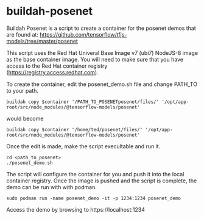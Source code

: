 # buildah-posenet

Buildah Posenet is a script to create a container for the posenet demos that are found at:
https://github.com/tensorflow/tfjs-models/tree/master/posenet

This script uses the Red Hat Univeral Base Image v7 (ubi7) NodeJS-8 image as the base container image.  You will need to make sure that you have access to the Red Hat container registry (https://registry.access.redhat.com). 

To create the container, edit the posenet_demo.sh file and change PATH_TO to your path.
```
buildah copy $container '/PATH_TO_POSENETposenet/files/' '/opt/app-root/src/node_modules/@tensorflow-models/posenet'
```
would become 
```
buildah copy $container '/home/ted/posenet/files/' '/opt/app-root/src/node_modules/@tensorflow-models/posenet'
```
Once the edit is made, make the script execultable and run it.
```
cd <path_to_posenet>
./posenet_demo.sh
```
The script will configure the container for you and push it into the local container registry.  Once the image is pushed and the script is complete, the demo can be run with with podman.
```
sudo podman run -name posenet_demo -it -p 1234:1234 posenet_demo
```
Access the demo by browsing to https://localhost:1234

